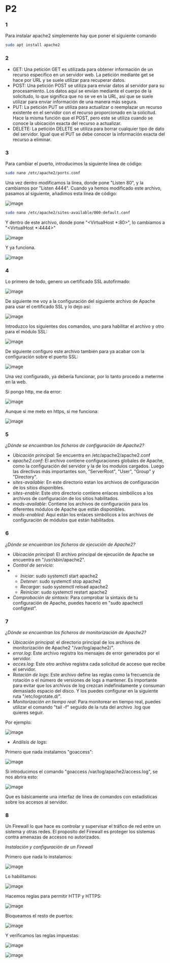 # P2

### 1

Para instalar apache2 simplemente hay que poner el siguiente comando

```sh
sudo apt install apache2
```

### 2

- GET: Una petición GET es utilizada para obtener información de un recurso específico en un servidor web. La petición mediante get se hace por URL y se suele utilizar para recuperar datos.
- POST: Una petición POST se utiliza para enviar datos al servidor para su procesamiento. Los datos aquí se envían mediante el cuerpo de la solicitudo, lo que significa que no se ve en la URL, así que se suele utilizar para enviar información de una manera más segura.
- PUT: La petición PUT se utiliza para actualizar o reemplazar un recurso existente en el servidor con el recurso proporcionado en la solicitud. Hace la misma función que el POST, pero este se utiliza cuando se conoce la ubicación exacta del recurso a actualizar.
- DELETE: La petición DELETE se utiliza para borrar cualquier tipo de dato del servidor. Igual que el PUT se debe conocer la información exacta del recurso a eliminar.


### 3

Para cambiar el puerto, introducimos la siguiente línea de código:

```sh
sudo nano /etc/apache2/ports.conf
```

Una vez dentro modificamos la línea, donde pone "Listen 80", y la cambiamos por "Listen 4444".
Cuando ya hemos modificado este archivo, pasamos al siguiente, añadimos esta línea de código:

![image](https://github.com/macacojon/despliegue-de-aplicaciones-web/assets/144774960/4dfea1ad-f08a-4138-82d3-f180c58a3fcb)


```sh
sudo nano /etc/apache2/sites-available/000-default.conf
```

Y dentro de este archivo, donde pone "<VirtualHost *:80>", lo cambiamos a "<VirtualHost *:4444>"

![image](https://github.com/macacojon/despliegue-de-aplicaciones-web/assets/144774960/22e36526-0e5a-4f10-8d49-f9522f88a3c7)

Y ya funciona.

![image](https://github.com/macacojon/despliegue-de-aplicaciones-web/assets/144774960/2ba4746a-e01f-4c6b-8beb-74fbe1339ab2)


### 4

Lo primero de todo, genero un certificado SSL autofirmado:

![image](https://github.com/macacojon/despliegue-de-aplicaciones-web/assets/144774960/ea326880-adf8-4188-8100-6435d91eb29a)

De siguiente me voy a la configuración del siguiente archivo de Apache para usar el certificado SSL y lo dejo así:

![image](https://github.com/macacojon/despliegue-de-aplicaciones-web/assets/144774960/e345bc94-8acb-40f7-ac21-f74c8973ea9a)

Introduzco los siguientes dos comandos, uno para habilitar el archivo y otro para el módulo SSL:

![image](https://github.com/macacojon/despliegue-de-aplicaciones-web/assets/144774960/74f6457c-1eb8-486e-8ea5-7122d27a9451)

De siguiente configuro este archivo también para ya acabar con la configuración sobre el puerto SSL:

![image](https://github.com/macacojon/despliegue-de-aplicaciones-web/assets/144774960/cf2e213e-f576-4d04-86e3-8442d6b44fee)

Una vez configurado, ya debería funcionar, por lo tanto procedo a meterme en la web.

Si pongo http, me da error:

![image](https://github.com/macacojon/despliegue-de-aplicaciones-web/assets/144774960/b3c45279-0f04-4bac-acf4-aef5bc8081d1)

Aunque si me meto en https, si me funciona:

![image](https://github.com/macacojon/despliegue-de-aplicaciones-web/assets/144774960/033275ba-e931-44a1-935b-d8f8ad7afdf1)


### 5

*¿Dónde se encuentran los ficheros de configuración de Apache2?* 

- *Ubicación principal*: Se encuentra en /etc/apache2/apache2.conf
- *apache2.conf*: El archivo contiene configuraciones globales de Apache, como la configuración del servidor y la de los modulos cargados. Luego las directivas más importantes son, "ServerRoot", "User", "Group" y "Directory".
- *sites-available*: En este directorio estan los archivos de configuración de los sitios disponibles.
- *sites-enable*: Este otro directorio contiene enlaces simbólicos a los archivos de configuración de los sitios habilitados.
- *mods-available*: Contiene los archivos de configuración para los diferentes módulos de Apache que están disponibles.
- *mods-enabled*: Aquí están los enlaces simbólicos a los archivos de configuración de módulos que están habilitados.

### 6

*¿Dónde se encuentran los ficheros de ejecución de Apache2?*

- *Ubicación principal*: El archivo principal de ejecución de Apache se encuentra en "/usr/sbin/apache2".
-  *Control de servicio*:
- - *Iniciar*: sudo systemctl start apache2
  - *Detener*: sudo systemctl stop apache2
  - *Recargar*: sudo systemctl reload apache2
  - *Reiniciar*: sudo systemctl restart apache2
-  *Comprobación de sintaxis*: Para comprobar la sintaxis de tu configuración de Apache, puedes hacerlo en "sudo apachectl configtest".

### 7

 *¿Dónde se encuentran los ficheros de monitorización de Apache2?*

 - *Ubicación principal*: el directorio principal de los archivos de monitorización de Apache2 "/var/log/apache2/".
 - *error.log*: Este archivo registra los mensajes de error generados por el servidor.
 - *acces.log*: Este otro archivo registra cada solicitud de acceso que recibe el servidor.
 - *Rotación de logs*: Este archivo define las reglas como la frecuencia de rotación o el número de versiones de logs a mantener. Es importante para evitar que los archivos de log crezcan indefinidamente y consuman demasiado espacio del disco. Y los puedes configurar en la siguiente ruta "/etc/logrotate.d/".
 - *Monitorización en tiempo real*: Para monitorear en tiempo real, puedes utilizar el comando "tail -f" seguido de la ruta del archivo .log que quieres seguir.

Por ejemplo:

![image](https://github.com/macacojon/despliegue-de-aplicaciones-web/assets/144774960/b8d2d6cd-b7f8-4fee-8f4b-7c90f0a58e47)


 - *Análisis de logs*:

Primero que nada instalamos "goaccess":

![image](https://github.com/macacojon/despliegue-de-aplicaciones-web/assets/144774960/9ebc369e-af57-4ff4-acdf-bf559a51a61b)

Si introducimos el comando "goaccess /var/log/apache2/access.log", se nos abrira esto:

![image](https://github.com/macacojon/despliegue-de-aplicaciones-web/assets/144774960/3655c109-d59f-4ff2-9e12-88a0c1bf9e49)

Que es básicamente una interfaz de línea de comandos con estadísticas sobre los accesos al servidor.

### 8

Un Firewall lo que hace es controlar y supervisar el tráfico de red entre un sistema y otras redes. El proposito del Firewall es proteger los sistemas contra amenazas de accesos no autorizados.

*Instalación y configuración de un Firewall*

Primero que nada lo instalamos:

![image](https://github.com/macacojon/despliegue-de-aplicaciones-web/assets/144774960/f5d6821b-56b4-4b6f-8249-a6b9a5fa3d4c)

Lo habilitamos:

![image](https://github.com/macacojon/despliegue-de-aplicaciones-web/assets/144774960/aa9b41f1-cfc0-450e-ae27-5f911a823d9d)

Hacemos reglas para permitir HTTP y HTTPS:

![image](https://github.com/macacojon/despliegue-de-aplicaciones-web/assets/144774960/f678292a-4799-43cf-928e-d9010042a002)

Bloqueamos el resto de puertos:

![image](https://github.com/macacojon/despliegue-de-aplicaciones-web/assets/144774960/7cfda92b-22a5-4624-9107-97960dcd8e95)

Y verificamos las reglas impuestas:

![image](https://github.com/macacojon/despliegue-de-aplicaciones-web/assets/144774960/c655173c-b3f1-47fa-af46-e6a66719f2cd)

![image](https://github.com/macacojon/despliegue-de-aplicaciones-web/assets/144774960/c3bc8ecb-b487-4e7a-960a-db63782dbaf6)
